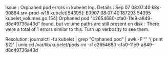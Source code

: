 Issue : Orphaned pod errors in kubelet log.
Details : Sep 07 08:07:40 k8s-90884.srv-prod-w18 kubelet[54395]: E0907 08:07:40.187293   54395 kubelet_volumes.go:154] Orphaned pod "c2654680-cfa0-11e9-a849-d8c49736a43d" found, but volume paths are still present on disk : There were a total of 1 errors similar to this. Turn up verbosity to see them.

Resolution:
  journalctl -fu kubelet | grep "Orphaned pod" | awk -F'"' '{ print $2}' | uniq
  cd /var/lib/kubelet/pods
  rm -rf c2654680-cfa0-11e9-a849-d8c49736a43d
  
